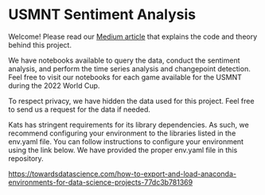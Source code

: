 # USMNT Sentiment Analysis

Welcome! Please read our [Medium article](https://medium.com/hoyalytics/its-called-vader-a-python-twitter-sentiment-analysis-on-usmnt-fans-during-the-2022-world-cup-a8e08d479647) that explains the code and theory behind this project. 

We have notebooks available to query the data, conduct the sentiment analysis, and perform the time series analysis and changepoint detection. Feel free to visit our notebooks for each game available for the USMNT during the 2022 World Cup.

To respect privacy, we have hidden the data used for this project. Feel free to send us a request for the data if needed.

Kats has stringent requirements for its library dependencies. As such, we recommend configuring your environment to the libraries listed in the env.yaml file. You can follow instructions to configure your environment using the link below. We have provided the proper env.yaml file in this repository.

https://towardsdatascience.com/how-to-export-and-load-anaconda-environments-for-data-science-projects-77dc3b781369
